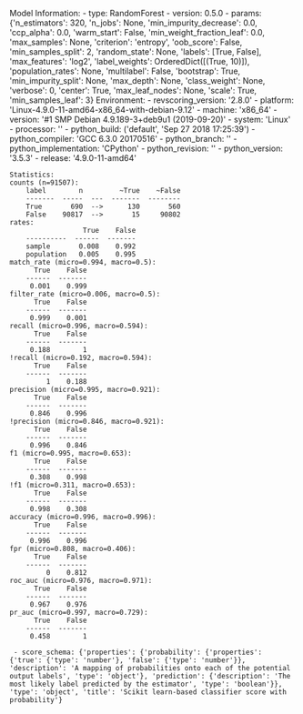 Model Information:
	 - type: RandomForest
	 - version: 0.5.0
	 - params: {'n_estimators': 320, 'n_jobs': None, 'min_impurity_decrease': 0.0, 'ccp_alpha': 0.0, 'warm_start': False, 'min_weight_fraction_leaf': 0.0, 'max_samples': None, 'criterion': 'entropy', 'oob_score': False, 'min_samples_split': 2, 'random_state': None, 'labels': [True, False], 'max_features': 'log2', 'label_weights': OrderedDict([(True, 10)]), 'population_rates': None, 'multilabel': False, 'bootstrap': True, 'min_impurity_split': None, 'max_depth': None, 'class_weight': None, 'verbose': 0, 'center': True, 'max_leaf_nodes': None, 'scale': True, 'min_samples_leaf': 3}
	Environment:
	 - revscoring_version: '2.8.0'
	 - platform: 'Linux-4.9.0-11-amd64-x86_64-with-debian-9.12'
	 - machine: 'x86_64'
	 - version: '#1 SMP Debian 4.9.189-3+deb9u1 (2019-09-20)'
	 - system: 'Linux'
	 - processor: ''
	 - python_build: ('default', 'Sep 27 2018 17:25:39')
	 - python_compiler: 'GCC 6.3.0 20170516'
	 - python_branch: ''
	 - python_implementation: 'CPython'
	 - python_revision: ''
	 - python_version: '3.5.3'
	 - release: '4.9.0-11-amd64'
	
	Statistics:
	counts (n=91507):
		label        n         ~True    ~False
		-------  -----  ---  -------  --------
		True       690  -->      130       560
		False    90817  -->       15     90802
	rates:
		              True    False
		----------  ------  -------
		sample       0.008    0.992
		population   0.005    0.995
	match_rate (micro=0.994, macro=0.5):
		  True    False
		------  -------
		 0.001    0.999
	filter_rate (micro=0.006, macro=0.5):
		  True    False
		------  -------
		 0.999    0.001
	recall (micro=0.996, macro=0.594):
		  True    False
		------  -------
		 0.188        1
	!recall (micro=0.192, macro=0.594):
		  True    False
		------  -------
		     1    0.188
	precision (micro=0.995, macro=0.921):
		  True    False
		------  -------
		 0.846    0.996
	!precision (micro=0.846, macro=0.921):
		  True    False
		------  -------
		 0.996    0.846
	f1 (micro=0.995, macro=0.653):
		  True    False
		------  -------
		 0.308    0.998
	!f1 (micro=0.311, macro=0.653):
		  True    False
		------  -------
		 0.998    0.308
	accuracy (micro=0.996, macro=0.996):
		  True    False
		------  -------
		 0.996    0.996
	fpr (micro=0.808, macro=0.406):
		  True    False
		------  -------
		     0    0.812
	roc_auc (micro=0.976, macro=0.971):
		  True    False
		------  -------
		 0.967    0.976
	pr_auc (micro=0.997, macro=0.729):
		  True    False
		------  -------
		 0.458        1
	
	 - score_schema: {'properties': {'probability': {'properties': {'true': {'type': 'number'}, 'false': {'type': 'number'}}, 'description': 'A mapping of probabilities onto each of the potential output labels', 'type': 'object'}, 'prediction': {'description': 'The most likely label predicted by the estimator', 'type': 'boolean'}}, 'type': 'object', 'title': 'Scikit learn-based classifier score with probability'}

